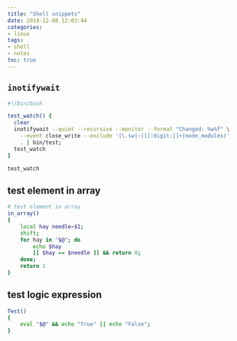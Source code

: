 ```yaml
---
title: "Shell snippets"
date: 2014-12-08 12:03:44
categories:
- linux
tags:
- shell
- notes
toc: true
---
```


## `inotifywait`

```sh
#!/bin/bash

test_watch() {
  clear
  inotifywait --quiet --recursive --monitor --format "Changed: %w%f" \
    --event close_write --exclude '(\.sw|~|[[:digit:]]+|node_modules)' \
    . | bin/test;
  test_watch
}

test_watch
```

## test element in array

```sh
# test element in array
in_array()
{
    local hay needle=$1;
    shift;
    for hay in "$@"; do
        echo $hay
        [[ $hay == $needle ]] && return 0;
    done;
    return 1
}
```

## test logic expression

```sh
Test()
{
    eval "$@" && echo "True" || echo "False";
}
```
